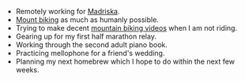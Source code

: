 - Remotely working for [Madriska](http://madriska.com).
- [Mount biking](https://www.strava.com/athletes/5358749) as much as humanly possible.
- Trying to make decent [mountain biking videos](https://www.youtube.com/watch?v=VTwGQj7FNBQ) when I am not riding.
- Gearing up for my first half marathon relay.
- Working through the second adult piano book.
- Practicing mellophone for a friend's wedding.
- Planning my next homebrew which I hope to do within the next few weeks.
